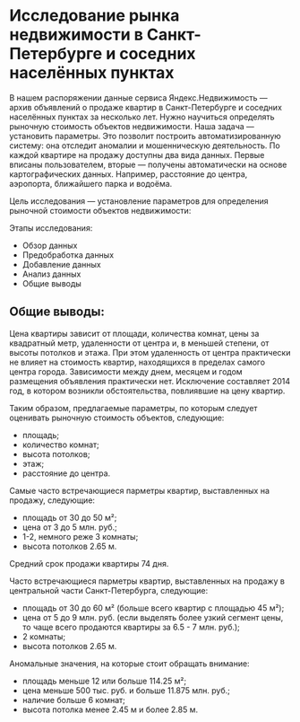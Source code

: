 # Исследование рынка недвижимости в Санкт-Петербурге и соседних населённых пунктах
В нашем распоряжении данные сервиса Яндекс.Недвижимость — архив объявлений о продаже квартир в Санкт-Петербурге и соседних населённых пунктах за несколько лет. Нужно научиться определять рыночную стоимость объектов недвижимости. Наша задача — установить параметры. Это позволит построить автоматизированную систему: она отследит аномалии и мошенническую деятельность. По каждой квартире на продажу доступны два вида данных. Первые вписаны пользователем, вторые — получены автоматически на основе картографических данных. Например, расстояние до центра, аэропорта, ближайшего парка и водоёма.

Цель исследования — установление параметров для определения рыночной стоимости объектов недвижимости:

Этапы исследования:
- Обзор данных
- Предобработка данных
- Добавление данных
- Анализ данных
- Общие выводы

## Общие выводы:

Цена квартиры зависит от площади, количества комнат, цены за квадратный метр, удаленности от центра и, в меньшей степени, от высоты потолков и этажа. При этом удаленность от центра практически не влияет на стоимость квартир, находящихся в пределах самого центра города. Зависимости между днем, месяцем и годом размещения объявления практически нет. Исключение составляет 2014 год, в котором возникли обстоятельства, повлиявшие на цену квартир.

Таким образом, предлагаемые параметры, по которым следует оценивать рыночную стоимость объектов, следующие:

- площадь;
- количество комнат;
- высота потолков;
- этаж;
- расстояние до центра.

Самые часто встречающиеся парметры квартир, выставленных на продажу, следующие:

- площадь от 30 до 50 м²;
- цена от 3 до 5 млн. руб.;
- 1-2, немного реже 3 комнаты;
- высота потолков 2.65 м.

Средний срок продажи квартиры 74 дня.

Часто встречающиеся парметры квартир, выставленных на продажу в центральной части Санкт-Петербурга, следующие:

- площадь от 30 до 60 м² (больше всего квартир с площадью 45 м²);
- цена от 5 до 9 млн. руб. (если выделять более узкий сегмент цены, то чаще всего продаются квартиры за 6.5 - 7 млн. руб.);
- 2 комнаты;
- высота потолков 2.65 м.

Аномальные значения, на которые стоит обращать внимание:

- площадь меньше 12 или больше 114.25 м²;
- цена меньше 500 тыс. руб. и больше 11.875 млн. руб.;
- наличие больше 6 комнат;
- высота потолка менее 2.45 м и более 2.85 м.
